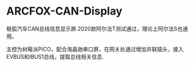 # ARCFOX-CAN-Display
极狐汽车CAN总线信息显示屏.2020款阿尔法T测试通过，理论上阿尔法S也通用。

主控为树莓派PICO，配合淘晶驰串口屏，在网关处通过增加并联插头，接入EVBUS和IBUS1总线，提取总线相关信息.
